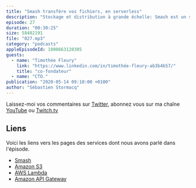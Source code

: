 ```yaml
---
title: "Smash transfère vos fichiers, en serverless"
description: "Stockage et distribution à grande échelle: Smash est un service de transfer de fichiers pour professionnels et particuliers. 100% serverless, 100% service managés, découvrez l'infrastructure qui leur permet de stocker 340 Tb et distribuer 1Pb de contenu par mois."
episode: 27
duration: "00:30:25"
size: 58402191
file: "027.mp3"
category: "podcasts"
appleEpisodeId: 1000663120305
guests:
  - name: "Timothée Fleury"
    link: "https://www.linkedin.com/in/timothée-fleury-ab3b4b57/"
    title: "co-fondateur"
  - name: "CTO."
publication: "2020-05-14 09:10:00 +0100"
author: "Sébastien Stormacq"
---
```


Laissez-moi vos commentaires sur [Twitter](https://twitter.com/sebsto), abonnez vous sur ma chaîne [YouTube](https://www.youtube.com/sebsto) ou [Twitch.tv](https://www.twitch.tv/sebAWS)

## Liens

Voici les liens vers les pages des services dont nous avons parlé dans l'épisode.

- [Smash](https://fromsmash.com)
- [Amazon S3](https://aws.amazon.com/s3/)
- [AWS Lambda](https://aws.amazon.com/lambda/)
- [Amazon API Gateway](https://aws.amazon.com/api-gateway/)

